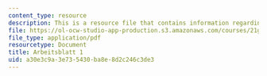 ```yaml
---
content_type: resource
description: This is a resource file that contains information regarding arbeitsblatt1.
file: https://ol-ocw-studio-app-production.s3.amazonaws.com/courses/21g-405-germany-today-intensive-study-of-german-language-and-culture-january-iap-2011/a30e3c9a3e735430ba8e8d2c246c3de3_MIT21G_405IAP11_arbeit01.pdf
file_type: application/pdf
resourcetype: Document
title: Arbeitsblatt 1
uid: a30e3c9a-3e73-5430-ba8e-8d2c246c3de3
---
```

